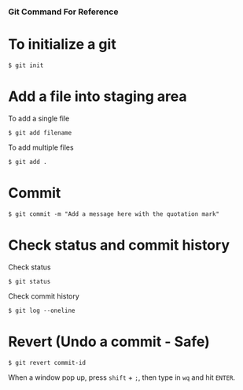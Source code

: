 ### Git Command For Reference

# To initialize a git
```
$ git init
```

# Add a file into staging area
To add a single file
```
$ git add filename
```
To add multiple files
```
$ git add .
```

# Commit
```
$ git commit -m "Add a message here with the quotation mark"
```

# Check status and commit history
Check status
```
$ git status
```
Check commit history
```
$ git log --oneline
```

# Revert (Undo a commit - Safe)
```
$ git revert commit-id
```
When a window pop up, press ```shift``` + ```;```, then type in ```wq``` and hit ```ENTER```.
